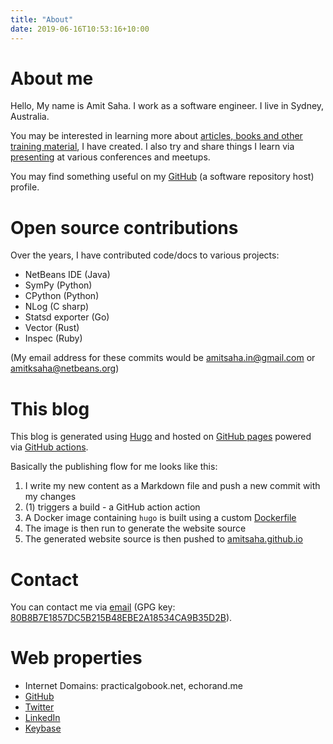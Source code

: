 ```yaml
---
title: "About"
date: 2019-06-16T10:53:16+10:00
---
```


# About me

Hello, My name is Amit Saha. I work as a software engineer. I live in Sydney, Australia. 

You may be interested in learning more about [articles, books and other training material](../writings-trainings/),
I have created. I also try and share things I learn via [presenting](../talks/) at various conferences and meetups.

You may find something useful on my [GitHub](https://github.com/amitsaha) (a software repository host)
profile. 

# Open source contributions

Over the years, I have contributed code/docs to various projects:

- NetBeans IDE (Java)
- SymPy (Python)
- CPython (Python)
- NLog (C sharp)
- Statsd exporter (Go)
- Vector (Rust)
- Inspec (Ruby)

(My email address for these commits would be amitsaha.in@gmail.com or amitksaha@netbeans.org)

# This blog

This blog is generated using [Hugo](https://gohugo.io) and hosted on 
[GitHub pages](https://github.com/amitsaha/amitsaha.github.io) powered via [GitHub actions](https://github.com/amitsaha/echorand.me/blob/master/.github/workflows/main.yml). 

Basically the publishing flow for me looks like this:

1. I write my new content as a Markdown file and push a new commit with my changes
1. (1) triggers a build - a GitHub action action
1. A Docker image containing `hugo` is built using a custom [Dockerfile](https://github.com/amitsaha/echorand.me/blob/master/Dockerfile)
1. The image is then run to generate the website source
1. The generated website source is then pushed to [amitsaha.github.io](https://github.com/amitsaha/amitsaha.github.io)


# Contact

You can contact me via [email](mailto:mail@echorand.me) (GPG key: [80B8B7E1857DC5B215B48EBE2A18534CA9B35D2B](https://keys.openpgp.org/search?q=mail%40echorand.me)).

# Web properties
- Internet Domains: practicalgobook.net, echorand.me
- [GitHub](https://github.com/amitsaha)
- [Twitter](http://twitter.com/echorand) 
- [LinkedIn](https://au.linkedin.com/in/echorand)
- [Keybase](https://keybase.io/amitsaha)
